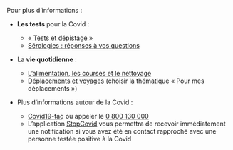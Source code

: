Pour plus d’informations :

* **Les tests** pour la Covid :
  * [« Tests et dépistage »](https://www.gouvernement.fr/info-coronavirus/tests-et-depistage)
  * [Sérologies : réponses à vos questions](https://solidarites-sante.gouv.fr/soins-et-maladies/maladies/maladies-infectieuses/coronavirus/tout-savoir-sur-la-covid-19/article/les-serologies-reponses-a-vos-questions)

* La **vie quotidienne** :
  * [L’alimentation, les courses et le nettoyage](https://www.anses.fr/fr/content/coronavirus-alimentation-courses-nettoyage-les-recommandations-de-l%E2%80%99anses)
  * [Déplacements et voyages](https://www.gouvernement.fr/info-coronavirus#questions__reponses) (choisir la thématique « Pour mes déplacements »)

* Plus d’informations autour de la Covid :
  * [Covid19-faq](https://www.covid19-faq.fr/) ou appeler le [0 800 130 000](tel:+33800130000)
  * L’application [StopCovid](https://www.gouvernement.fr/info-coronavirus/stopcovid) vous permettra de recevoir immédiatement une notification si vous avez été en contact rapproché avec une personne testée positive à la Covid

